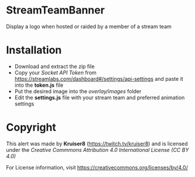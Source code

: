 # StreamTeamBanner
Display a logo when hosted or raided by a member of a stream team

# Installation
- Download and extract the zip file
- Copy your *Socket API Token* from https://streamlabs.com/dashboard#/settings/api-settings and paste it into the **token.js** file
- Put the desired image into the *overlay/images* folder
- Edit the **settings.js** file with your stream team and preferred animation settings

# Copyright

 This alert was made by **Kruiser8** (https://twitch.tv/kruiser8) and is licensed under the *Creative Commmons Attribution 4.0 International License (CC BY 4.0)*

 For License information, visit https://creativecommons.org/licenses/by/4.0/
